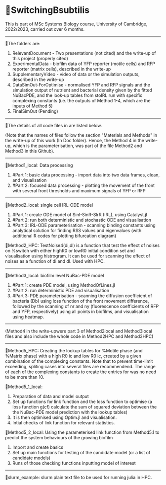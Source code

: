 # 🦠SwitchingBsubtilis

This is part of MSc Systems Biology course, University of Cambridge, 2022/2023, carried out over 6 months.
____________________________________________________ 

🦠The folders are:

1. RelevantDocument - Two presentations (not cited) and the write-up of this project (properly cited)
2. ExperimentalData - biofilm data of YFP reporter (motile cells) and RFP reporter (matrix cells), described in the write-up
3. SupplementaryVideo - video of data or the simulation outputs, described in the write-up
4. DataSimOut-ForOptimise - normalised YFP and RFP signals and the simulation output of nutrient and bacterial density given by the fitted NuBacPDE, and the look-up tables from stoIRL run with specific complexing constants (i.e. the outputs of Method 1-4, which are the inputs of Method 5)
5. FinalSimOut  (Pending)
____________________________________________________

🦠The details of all code files in are listed below.

(Note that the names of files follow the section "Materials and Methods" in the write-up of this work (In Doc folder). Hence, the Method 4 in the write-up, which is the parameterisation, was part of the file Method2 and Method3 in this Github). 
____________________________________________________
🧫Method1_local: Data processing 
1. #Part 1: basic data processing - import data into two data frames, clean, and visualisation 
2. #Part 2: focused data processing - plotting the movement of the front with several front thresholds and maximum signals of YFP or RFP
____________________________________________________
🧫Method2_local: single cell IRL-ODE model
1. #Part 1: create ODE model of SinI-SinR-SlrR (IRL), using Catalyst.jl
2. #Part 2: run both deterministic and stochastic ODE and visualisation
3. #Part 3: IRL-ODE parameterisation - scanning binding constants using analytical solution for finding RSS values and eigenvalues (with additional R codes for plotting bifurcation diagram) 

🧫Method2_HPC: TestNoise4(di,dl) is a function that test the effect of noises on %switch with either highR0 or lowR0 initial condition set and visualisation using histrogram. It can be used for scanning the effect of noises as a function of di and dl. Used with HPC.  
____________________________________________________
🧫Method3_local: biofilm level NuBac-PDE model
1. #Part 1: create PDE model, using MethodOfLines.jl
2. #Part 2: run deterministic PDE and visualisation
3. #Part 3: PDE parameterisation - scanning the diffusion coefficient of bacteria (Db) using loss function of the front movement difference, followed by the scanning of nr and ny (fluorescence coefficients of RFP and YFP, respectively) using all points in biofilms, and visualisation using heatmap.
____________________________________________________
(Method4 in the write-upwere part 3 of Method2local and Method3local files and also include the whole code in Method2HPC and Method3HPC)
____________________________________________________
🧫Method5_HPC: Creating the lookup tables for %Motile phase (and %Matrix phase) with a high R0 ic and low R0 ic, created by a given combination of the complexing constants. Note that to prevent time-limit exceeding, spliting cases into several files are recommendend. The range of each of the complexing constants to create the entries for was no need to be more than 10.

🧫Method5_1_local: 
1. Preparation of data and model output
2. Set up functions for link function and the loss function to optimise (a loss function g(cf) calculate the sum of squared deviation between the the NuBac-PDE model prediction with the lookup tables)
3. It is then optimised using Optim.jl and visualisation.
4. Intial checks of link function for relevant statistics.

🧫Method5_2_local: Using the parameterised link function from Method5.1 to predict the system behaviours of the growing biofilm 
1. Import and create basics
2. Set up main functions for testing of the candidate model (or a list of candidate models)
3. Runs of those checking functions inputting model of interest
____________________________________________________

🧫slurm_example: slurm plain text file to be used for running julia in HPC.

